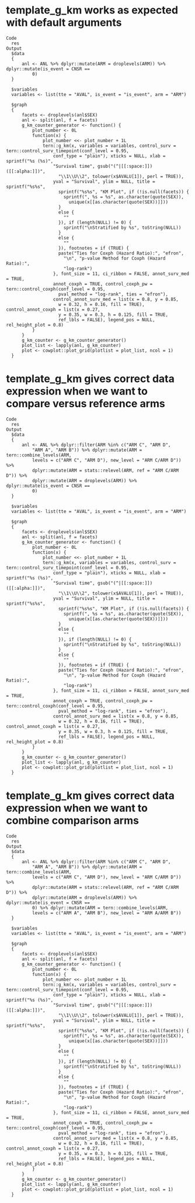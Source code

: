 # template_g_km works as expected with default arguments

    Code
      res
    Output
      $data
      {
          anl <- ANL %>% dplyr::mutate(ARM = droplevels(ARM)) %>% dplyr::mutate(is_event = CNSR == 
              0)
      }
      
      $variables
      variables <- list(tte = "AVAL", is_event = "is_event", arm = "ARM")
      
      $graph
      {
          facets <- droplevels(anl$SEX)
          anl <- split(anl, f = facets)
          g_km_counter_generator <- function() {
              plot_number <- 0L
              function(x) {
                  plot_number <<- plot_number + 1L
                  tern::g_km(x, variables = variables, control_surv = tern::control_surv_timepoint(conf_level = 0.95, 
                      conf_type = "plain"), xticks = NULL, xlab = sprintf("%s (%s)", 
                      "Survival time", gsub("(^|[[:space:]])([[:alpha:]])", 
                        "\\1\\U\\2", tolower(x$AVALU[1]), perl = TRUE)), 
                      yval = "Survival", ylim = NULL, title = sprintf("%s%s", 
                        sprintf("%s%s", "KM Plot", if (!is.null(facets)) {
                          sprintf(", %s = %s", as.character(quote(SEX)), 
                            unique(x[[as.character(quote(SEX))]]))
                        }
                        else {
                          ""
                        }), if (length(NULL) != 0) {
                          sprintf("\nStratified by %s", toString(NULL))
                        }
                        else {
                          ""
                        }), footnotes = if (TRUE) {
                        paste("Ties for Coxph (Hazard Ratio):", "efron", 
                          "\n", "p-value Method for Coxph (Hazard Ratio):", 
                          "log-rank")
                      }, font_size = 11, ci_ribbon = FALSE, annot_surv_med = TRUE, 
                      annot_coxph = TRUE, control_coxph_pw = tern::control_coxph(conf_level = 0.95, 
                        pval_method = "log-rank", ties = "efron"), 
                      control_annot_surv_med = list(x = 0.8, y = 0.85, 
                        w = 0.32, h = 0.16, fill = TRUE), control_annot_coxph = list(x = 0.27, 
                        y = 0.35, w = 0.3, h = 0.125, fill = TRUE, 
                        ref_lbls = FALSE), legend_pos = NULL, rel_height_plot = 0.8)
              }
          }
          g_km_counter <- g_km_counter_generator()
          plot_list <- lapply(anl, g_km_counter)
          plot <- cowplot::plot_grid(plotlist = plot_list, ncol = 1)
      }
      

# template_g_km gives correct data expression when we want to compare versus reference arms

    Code
      res
    Output
      $data
      {
          anl <- ANL %>% dplyr::filter(ARM %in% c("ARM C", "ARM D", 
              "ARM A", "ARM B")) %>% dplyr::mutate(ARM = tern::combine_levels(ARM, 
              levels = c("ARM C", "ARM D"), new_level = "ARM C/ARM D")) %>% 
              dplyr::mutate(ARM = stats::relevel(ARM, ref = "ARM C/ARM D")) %>% 
              dplyr::mutate(ARM = droplevels(ARM)) %>% dplyr::mutate(is_event = CNSR == 
              0)
      }
      
      $variables
      variables <- list(tte = "AVAL", is_event = "is_event", arm = "ARM")
      
      $graph
      {
          facets <- droplevels(anl$SEX)
          anl <- split(anl, f = facets)
          g_km_counter_generator <- function() {
              plot_number <- 0L
              function(x) {
                  plot_number <<- plot_number + 1L
                  tern::g_km(x, variables = variables, control_surv = tern::control_surv_timepoint(conf_level = 0.95, 
                      conf_type = "plain"), xticks = NULL, xlab = sprintf("%s (%s)", 
                      "Survival time", gsub("(^|[[:space:]])([[:alpha:]])", 
                        "\\1\\U\\2", tolower(x$AVALU[1]), perl = TRUE)), 
                      yval = "Survival", ylim = NULL, title = sprintf("%s%s", 
                        sprintf("%s%s", "KM Plot", if (!is.null(facets)) {
                          sprintf(", %s = %s", as.character(quote(SEX)), 
                            unique(x[[as.character(quote(SEX))]]))
                        }
                        else {
                          ""
                        }), if (length(NULL) != 0) {
                          sprintf("\nStratified by %s", toString(NULL))
                        }
                        else {
                          ""
                        }), footnotes = if (TRUE) {
                        paste("Ties for Coxph (Hazard Ratio):", "efron", 
                          "\n", "p-value Method for Coxph (Hazard Ratio):", 
                          "log-rank")
                      }, font_size = 11, ci_ribbon = FALSE, annot_surv_med = TRUE, 
                      annot_coxph = TRUE, control_coxph_pw = tern::control_coxph(conf_level = 0.95, 
                        pval_method = "log-rank", ties = "efron"), 
                      control_annot_surv_med = list(x = 0.8, y = 0.85, 
                        w = 0.32, h = 0.16, fill = TRUE), control_annot_coxph = list(x = 0.27, 
                        y = 0.35, w = 0.3, h = 0.125, fill = TRUE, 
                        ref_lbls = FALSE), legend_pos = NULL, rel_height_plot = 0.8)
              }
          }
          g_km_counter <- g_km_counter_generator()
          plot_list <- lapply(anl, g_km_counter)
          plot <- cowplot::plot_grid(plotlist = plot_list, ncol = 1)
      }
      

# template_g_km gives correct data expression when we want to combine comparison arms

    Code
      res
    Output
      $data
      {
          anl <- ANL %>% dplyr::filter(ARM %in% c("ARM C", "ARM D", 
              "ARM A", "ARM B")) %>% dplyr::mutate(ARM = tern::combine_levels(ARM, 
              levels = c("ARM C", "ARM D"), new_level = "ARM C/ARM D")) %>% 
              dplyr::mutate(ARM = stats::relevel(ARM, ref = "ARM C/ARM D")) %>% 
              dplyr::mutate(ARM = droplevels(ARM)) %>% dplyr::mutate(is_event = CNSR == 
              0) %>% dplyr::mutate(ARM = tern::combine_levels(ARM, 
              levels = c("ARM A", "ARM B"), new_level = "ARM A/ARM B"))
      }
      
      $variables
      variables <- list(tte = "AVAL", is_event = "is_event", arm = "ARM")
      
      $graph
      {
          facets <- droplevels(anl$SEX)
          anl <- split(anl, f = facets)
          g_km_counter_generator <- function() {
              plot_number <- 0L
              function(x) {
                  plot_number <<- plot_number + 1L
                  tern::g_km(x, variables = variables, control_surv = tern::control_surv_timepoint(conf_level = 0.95, 
                      conf_type = "plain"), xticks = NULL, xlab = sprintf("%s (%s)", 
                      "Survival time", gsub("(^|[[:space:]])([[:alpha:]])", 
                        "\\1\\U\\2", tolower(x$AVALU[1]), perl = TRUE)), 
                      yval = "Survival", ylim = NULL, title = sprintf("%s%s", 
                        sprintf("%s%s", "KM Plot", if (!is.null(facets)) {
                          sprintf(", %s = %s", as.character(quote(SEX)), 
                            unique(x[[as.character(quote(SEX))]]))
                        }
                        else {
                          ""
                        }), if (length(NULL) != 0) {
                          sprintf("\nStratified by %s", toString(NULL))
                        }
                        else {
                          ""
                        }), footnotes = if (TRUE) {
                        paste("Ties for Coxph (Hazard Ratio):", "efron", 
                          "\n", "p-value Method for Coxph (Hazard Ratio):", 
                          "log-rank")
                      }, font_size = 11, ci_ribbon = FALSE, annot_surv_med = TRUE, 
                      annot_coxph = TRUE, control_coxph_pw = tern::control_coxph(conf_level = 0.95, 
                        pval_method = "log-rank", ties = "efron"), 
                      control_annot_surv_med = list(x = 0.8, y = 0.85, 
                        w = 0.32, h = 0.16, fill = TRUE), control_annot_coxph = list(x = 0.27, 
                        y = 0.35, w = 0.3, h = 0.125, fill = TRUE, 
                        ref_lbls = FALSE), legend_pos = NULL, rel_height_plot = 0.8)
              }
          }
          g_km_counter <- g_km_counter_generator()
          plot_list <- lapply(anl, g_km_counter)
          plot <- cowplot::plot_grid(plotlist = plot_list, ncol = 1)
      }
      

